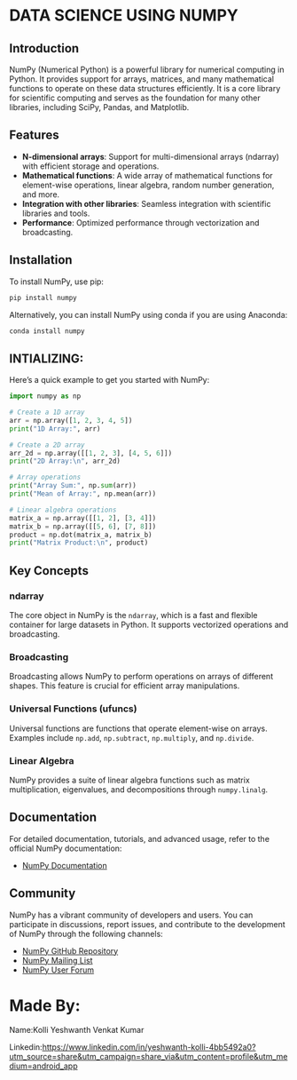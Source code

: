 # DATA SCIENCE USING NUMPY
## Introduction

NumPy (Numerical Python) is a powerful library for numerical computing in Python. It provides support for arrays, matrices, and many mathematical functions to operate on these data structures efficiently. It is a core library for scientific computing and serves as the foundation for many other libraries, including SciPy, Pandas, and Matplotlib.

## Features

- **N-dimensional arrays**: Support for multi-dimensional arrays (ndarray) with efficient storage and operations.
- **Mathematical functions**: A wide array of mathematical functions for element-wise operations, linear algebra, random number generation, and more.
- **Integration with other libraries**: Seamless integration with scientific libraries and tools.
- **Performance**: Optimized performance through vectorization and broadcasting.

## Installation

To install NumPy, use pip:

```bash
pip install numpy
```

Alternatively, you can install NumPy using conda if you are using Anaconda:

```bash
conda install numpy
```

## INTIALIZING:

Here’s a quick example to get you started with NumPy:

```python
import numpy as np

# Create a 1D array
arr = np.array([1, 2, 3, 4, 5])
print("1D Array:", arr)

# Create a 2D array
arr_2d = np.array([[1, 2, 3], [4, 5, 6]])
print("2D Array:\n", arr_2d)

# Array operations
print("Array Sum:", np.sum(arr))
print("Mean of Array:", np.mean(arr))

# Linear algebra operations
matrix_a = np.array([[1, 2], [3, 4]])
matrix_b = np.array([[5, 6], [7, 8]])
product = np.dot(matrix_a, matrix_b)
print("Matrix Product:\n", product)
```

## Key Concepts

### ndarray

The core object in NumPy is the `ndarray`, which is a fast and flexible container for large datasets in Python. It supports vectorized operations and broadcasting.

### Broadcasting

Broadcasting allows NumPy to perform operations on arrays of different shapes. This feature is crucial for efficient array manipulations.

### Universal Functions (ufuncs)

Universal functions are functions that operate element-wise on arrays. Examples include `np.add`, `np.subtract`, `np.multiply`, and `np.divide`.

### Linear Algebra

NumPy provides a suite of linear algebra functions such as matrix multiplication, eigenvalues, and decompositions through `numpy.linalg`.

## Documentation

For detailed documentation, tutorials, and advanced usage, refer to the official NumPy documentation:

- [NumPy Documentation](https://numpy.org/doc/stable/)

## Community

NumPy has a vibrant community of developers and users. You can participate in discussions, report issues, and contribute to the development of NumPy through the following channels:

- [NumPy GitHub Repository](https://github.com/numpy/numpy)
- [NumPy Mailing List](https://mail.python.org/mailman/listinfo/numpy-discussion)
- [NumPy User Forum](https://numpy.org/numfocus/support)

# Made By:

Name:Kolli Yeshwanth Venkat Kumar

Linkedin:https://www.linkedin.com/in/yeshwanth-kolli-4bb5492a0?utm_source=share&utm_campaign=share_via&utm_content=profile&utm_medium=android_app
